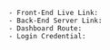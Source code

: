     - Front-End Live Link: 
    - Back-End Server Link: 
    - Dashboard Route: 
    - Login Credential: 